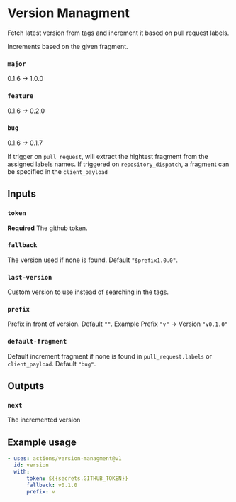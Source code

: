 # Version Managment
Fetch latest version from tags and increment it based on pull request labels.

Increments based on the given fragment.

### `major`
0.1.6 -> 1.0.0

### `feature`
0.1.6 -> 0.2.0

### `bug`
0.1.6 -> 0.1.7

If trigger on `pull_request`, will extract the hightest fragment from the assigned labels names.
If triggered on `repository_dispatch`, a fragment can be specified in the `client_payload`

## Inputs

### `token`
**Required** The github token.

### `fallback`
The version used if none is found. Default `"$prefix1.0.0"`.

### `last-version`
Custom version to use instead of searching in the tags.

### `prefix`
Prefix in front of version. Default `""`.
Example Prefix `"v"` -> Version `"v0.1.0"`

### `default-fragment`
Default increment fragment if none is found in `pull_request.labels` or `client_payload`. Default `"bug"`.

## Outputs

### `next`

The incremented version

## Example usage

```yml
- uses: actions/version-managment@v1
  id: version
  with:
      token: ${{secrets.GITHUB_TOKEN}}
      fallback: v0.1.0
      prefix: v
```

